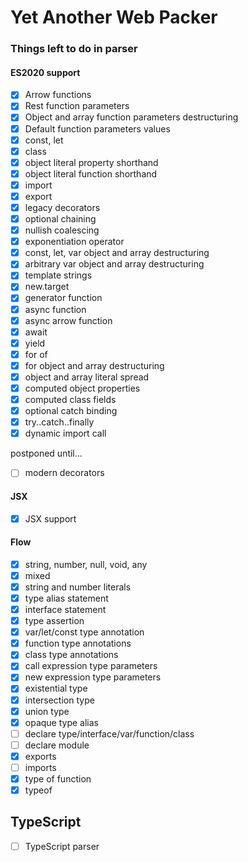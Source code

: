 # Yet Another Web Packer

### Things left to do in parser

#### ES2020 support
- [x] Arrow functions
- [x] Rest function parameters
- [x] Object and array function parameters destructuring
- [x] Default function parameters values
- [x] const, let
- [x] class
- [x] object literal property shorthand
- [x] object literal function shorthand
- [x] import
- [x] export
- [x] legacy decorators
- [x] optional chaining
- [x] nullish coalescing
- [x] exponentiation operator
- [x] const, let, var object and array destructuring
- [x] arbitrary var object and array destructuring
- [x] template strings
- [x] new.target
- [x] generator function
- [x] async function
- [x] async arrow function
- [x] await
- [x] yield
- [x] for of
- [x] for object and array destructuring
- [x] object and array literal spread
- [x] computed object properties
- [x] computed class fields
- [x] optional catch binding
- [x] try..catch..finally
- [x] dynamic import call

postponed until...
- [ ] modern decorators

#### JSX
- [x] JSX support

#### Flow
- [x] string, number, null, void, any
- [x] mixed
- [x] string and number literals
- [x] type alias statement
- [x] interface statement
- [x] type assertion
- [x] var/let/const type annotation
- [x] function type annotations
- [x] class type annotations
- [x] call expression type parameters
- [x] new expression type parameters
- [x] existential type
- [x] intersection type
- [x] union type
- [x] opaque type alias
- [ ] declare type/interface/var/function/class
- [ ] declare module
- [x] exports
- [ ] imports
- [x] type of function
- [x] typeof

## TypeScript
- [ ] TypeScript parser